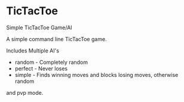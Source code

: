 # TicTacToe
Simple TicTacToe Game/AI


A simple command line TicTacToe game.

Includes Multiple AI's
  * random - Completely random
  * perfect - Never loses
  * simple - Finds winning moves and blocks losing moves, otherwise random
    
and pvp mode.
